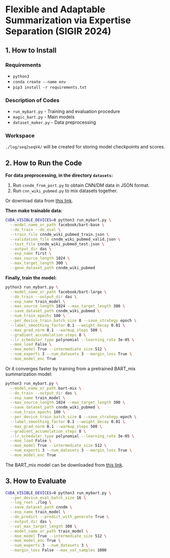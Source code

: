 # Flexible and Adaptable Summarization via Expertise Separation (SIGIR 2024)

## 1. How to Install

### Requirements
- `python3`
- `conda create --name env`
- `pip3 install -r requirements.txt`

### Description of Codes
- `run_mybart.py` - Training and evaluation procedure
- `magic_bart.py` - Main models
- `dataset_maker.py` - Data preprocessing

### Workspace
`./log/seq2seqV4/` will be created for storing model checkpoints and scores.

## 2. How to Run the Code

**For data preprocessing, in the directory `datasets`:**

1. Run `cnndm_from_port.py` to obtain CNN/DM data in JSON format.
2. Run `cnn_wiki_pubmed.py` to mix datasets together.

Or download data from [this link](https://drive.google.com/file/d/1eXyECBTTY4dio3Gx3910TIa1qM-yNolZ/view?usp=sharing).


**Then make trainable data:**

```bash
CUDA_VISIBLE_DEVICES=0 python3 run_mybart.py \
  --model_name_or_path facebook/bart-base \
  --do_train --do_eval \
  --train_file cnndm_wiki_pubmed_train.json \
  --validation_file cnndm_wiki_pubmed_valid.json \
  --test_file cnndm_wiki_pubmed_test.json \
  --output_dir das \
  --exp_name first \
  --max_source_length 1024 \
  --max_target_length 300 \
  --gene_dataset_path cnndm_wiki_pubmed
```

**Finally, train the model:**

```bash
python3 run_mybart.py \
  --model_name_or_path facebook/bart-large \
  --do_train --output_dir das \
  --exp_name train_model \
  --max_source_length 1024 --max_target_length 300 \
  --save_dataset_path cnndm_wiki_pubmed \
  --num_train_epochs 100 \
  --per_device_train_batch_size 8 --save_strategy epoch \
  --label_smoothing_factor 0.1 --weight_decay 0.01 \
  --max_grad_norm 0.1 --warmup_steps 500 \
  --gradient_accumulation_steps 8 \
  --lr_scheduler_type polynomial --learning_rate 3e-05 \
  --moe_load False \
  --moe_model True --intermediate_size 512 \
  --num_experts 3 --num_datasets 3 --margin_loss True \
  --moe_model_enc True
```

Or it converges faster by training from a pretrained BART_mix summarization model:

```bash
python3 run_mybart.py \
  --model_name_or_path bart-mix \
  --do_train --output_dir das \
  --exp_name train_model \
  --max_source_length 1024 --max_target_length 300 \
  --save_dataset_path cnndm_wiki_pubmed \
  --num_train_epochs 100 \
  --per_device_train_batch_size 8 --save_strategy epoch \
  --label_smoothing_factor 0.1 --weight_decay 0.01 \
  --max_grad_norm 0.1 --warmup_steps 500 \
  --gradient_accumulation_steps 8 \
  --lr_scheduler_type polynomial --learning_rate 3e-05 \
  --moe_load False \
  --moe_model True --intermediate_size 512 \
  --num_experts 3 --num_datasets 3 --margin_loss True \
  --moe_model_enc True
```

The BART_mix model can be downloaded from [this link](https://drive.google.com/file/d/14PK4Jk3wIYYwLb0OBwAadGR5Yx_JwVSx/view?usp=sharing).


## 3. How to Evaluate
```bash
CUDA_VISIBLE_DEVICES=0 python3 run_mybart.py \
  --per_device_eval_batch_size 16 \
  --log_root ./log \
  --save_dataset_path cnndm \
  --exp_name train_model \
  --do_predict --predict_with_generate True \
  --output_dir das \
  --val_max_target_length 300 \
  --model_name_or_path train_model \
  --moe_model True --intermediate_size 512 \
  --moe_model_enc True \
  --num_experts 3 --num_datasets 3 \
  --margin_loss False --max_val_samples 1000
```
